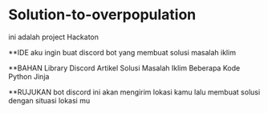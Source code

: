 # Solution-to-overpopulation
ini adalah project Hackaton

**IDE
aku ingin buat discord bot yang membuat solusi masalah iklim

**BAHAN
Library Discord
Artikel Solusi Masalah Iklim
Beberapa Kode
Python
Jinja

**RUJUKAN
bot discord ini akan mengirim lokasi kamu lalu membuat solusi dengan situasi lokasi mu
